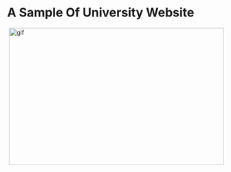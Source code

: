 # A Sample Of University Website
<p><img align="right" alt="gif" src="https://user-images.githubusercontent.com/108582380/184214553-ee8fab0c-f091-42c3-8e51-10616b32c666.gif" width="500" height="320"/></p>
